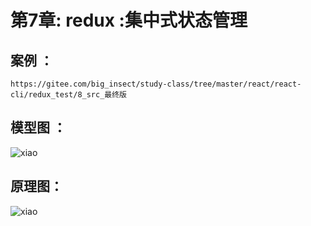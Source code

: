 # 第7章: redux :集中式状态管理
    
## 案例 ：   
	https://gitee.com/big_insect/study-class/tree/master/react/react-cli/redux_test/8_src_最终版
## 模型图 ： 
<img class="custom" :src="$withBase('/assets/redux/react-redux模型图.png')" alt="xiao" />

## 原理图：
 <img class="custom" :src="$withBase('/assets/redux/redux原理图.png')" alt="xiao">